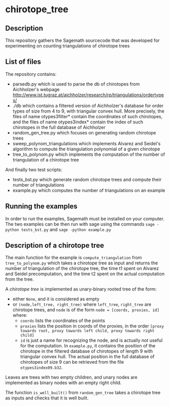 # chirotope_tree
## Description
This repository gathers the Sagemath sourcecode that was developed for experimenting on counting triangulations of chirotope trees
## List of files
The repository contains:
- parsedb.py
      which is used to parse the db of chirotopes from Aichholzer's webpage http://www.ist.tugraz.at/aichholzer/research/rp/triangulations/ordertypes/
- ./db
      which contains a filtered version of Aichholzer's database for order types of size from 4 to 9, with triangular convex hull. More precisely, the files of name otypes3filter* contain the coordinates of such chirotopes, and the files of name otypes3index* contain the index of such chirotopes in the full database of Aichholzer
- random_gen_tree.py which focuses on generating random chirotope trees
- sweep_polynom_triangulations which implements Alvarez and Seidel's algorithm to compute the triangulation polynomial of a given chirotope
- tree_to_polynom.py which implements the computation of the number of triangulation of a chirotope tree

And finally two test scripts:
- tests_bst.py which generate random chirotope trees and compute their number of triangulations
- example.py which computes the number of triangulations on an example

## Running the examples
In order to run the examples, Sagemath must be installed on your computer. The two examples can be then run with sage using the commands
```sage -python tests_bst.py```
and
```sage -python example.py```

## Description of a chirotope tree

The main function for the example is `compute_triangulation` from  `tree_to_polynom.py` which takes a chirotope tree as input and returns the number of triangulation of the chirotope tree, the time t1 spent on Alvarez and Seidel precomputation, and the time t2 spent on the actual computation from the tree.

A *chirotope tree* is implemented as unary-binary rooted tree of the form:
- either `None`, and it is considered as empty
- or `(node,left_tree, right_tree)` where `left_tree`, `right_tree` are chirotope trees, and `node` is of the form `node = [coords, proxies, id]` where:
  - `coords` lists the coordinates of the points
  - `proxies` lists the position in coords of the proxies, in the order `[proxy towards root, proxy towards left child, proxy towards right child]`
  - `id` is just a name for recognizing the node, and is actually not useful for the computation. In `example.py`, it contains the position of the chirotope in the filtered database of chirotopes of length 9 with triangular convex hull. The actual position in the full database of chirotopes of size 9 can be retrieved from the file `otypes3index09.b32`.

Leaves are trees with two empty children, and unary nodes are implemented as binary nodes with an empty right child.

The function `is_well_built()` from `random_gen_tree` takes a chirotope tree as inputs and checks that it is well built.
